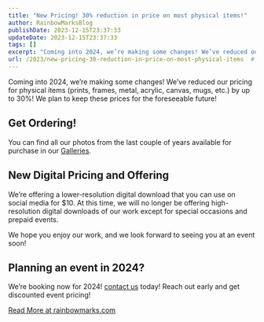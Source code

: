 ```yaml
---
title: "New Pricing! 30% reduction in price on most physical items!"
author: RainbowMarksBlog
publishDate: 2023-12-15T23:37:33
updateDate: 2023-12-15T23:37:33
tags: []
excerpt: "Coming into 2024, we’re making some changes! We’ve reduced our pricing for physical items (prints, frames, metal, acrylic, canvas, mugs, etc.) by up to 30%! We plan to keep these prices for the foreseeable future!  Get Ordering! You can find all our photos from the last couple of years available for purchase in our Galleries.  New Digital Pricing and Offering We’re offering a lower-resolution digital download that you can use on social media for $10. At this time, we will no longer be offering high-resolution digital downloads of our work except for special occasions and prepaid events.  We hope you enjoy our work, and we look forward to seeing you at an event soon!  Planning an event in 2024? We’re booking now for 2024! Contact us today! Reach out early and get discounted event pricing!"
url: /2023/new-pricing-30-reduction-in-price-on-most-physical-items  # Use the generated URL with year
---
```

<p>Coming into 2024, we’re making some changes! We’ve reduced our pricing for physical items (prints, frames, metal, acrylic, canvas, mugs, etc.) by up to 30%! We plan to keep these prices for the foreseeable future!</p>  <h2 id="get-ordering">Get Ordering!</h2> <p>You can find all our photos from the last couple of years available for purchase in our <a href="https://photos.rainbowmarks.com/">Galleries</a>.</p>  <h2 id="new-digital-pricing-and-offering">New Digital Pricing and Offering</h2> <p>We’re offering a lower-resolution digital download that you can use on social media for $10. At this time, we will no longer be offering high-resolution digital downloads of our work except for special occasions and prepaid events.</p>  <p>We hope you enjoy our work, and we look forward to seeing you at an event soon!</p>  <h2 id="planning-an-event-in-2024">Planning an event in 2024?</h2> <p>We’re booking now for 2024! <a href="https://www.chrishammond.com/contact">contact us</a> today! Reach out early and get discounted event pricing!</p> <a href="https://rainbowmarks.com/Events/2023/12/HolidayPrices">Read More at rainbowmarks.com</a>
